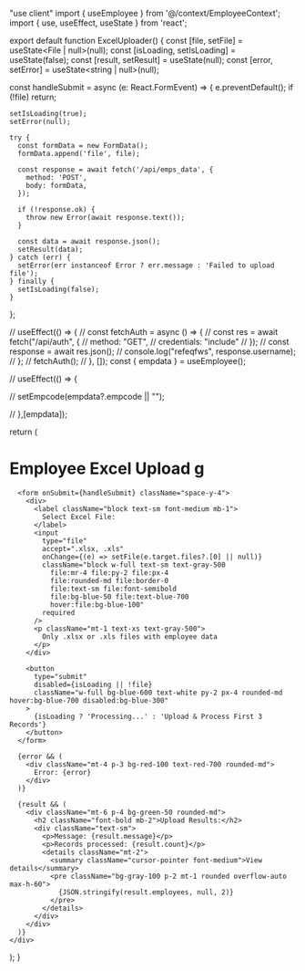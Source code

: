"use client"
import { useEmployee } from '@/context/EmployeeContext';
import { use, useEffect, useState } from 'react';

export default function ExcelUploader() {
  const [file, setFile] = useState<File | null>(null);
  const [isLoading, setIsLoading] = useState(false);
  const [result, setResult] = useState<any>(null);
  const [error, setError] = useState<string | null>(null);


  
  const handleSubmit = async (e: React.FormEvent) => {
    e.preventDefault();
    if (!file) return;

    setIsLoading(true);
    setError(null);

    try {
      const formData = new FormData();
      formData.append('file', file);

      const response = await fetch('/api/emps_data', {
        method: 'POST',
        body: formData,
      });

      if (!response.ok) {
        throw new Error(await response.text());
      }

      const data = await response.json();
      setResult(data);
    } catch (err) {
      setError(err instanceof Error ? err.message : 'Failed to upload file');
    } finally {
      setIsLoading(false);
    }
  };

// useEffect(() => {
//   const fetchAuth = async () => {
//     const res = await fetch("/api/auth", {
//       method: "GET",
//       credentials: "include"
//     });
//     const response = await res.json();
//     console.log("refeqfws", response.username);
//   };
//   fetchAuth();
// }, []);
const { empdata } = useEmployee();

// useEffect(() => {

//   setEmpcode(empdata?.empcode || "");


//   },[empdata]);

  return (
    <div className="max-w-md mx-auto p-6 bg-white rounded-lg shadow-md">
      <h1 className="text-2xl font-bold mb-4">Employee Excel Upload g</h1>
      
      <form onSubmit={handleSubmit} className="space-y-4">
        <div>
          <label className="block text-sm font-medium mb-1">
            Select Excel File:
          </label>
          <input
            type="file"
            accept=".xlsx, .xls"
            onChange={(e) => setFile(e.target.files?.[0] || null)}
            className="block w-full text-sm text-gray-500
              file:mr-4 file:py-2 file:px-4
              file:rounded-md file:border-0
              file:text-sm file:font-semibold
              file:bg-blue-50 file:text-blue-700
              hover:file:bg-blue-100"
            required
          />
          <p className="mt-1 text-xs text-gray-500">
            Only .xlsx or .xls files with employee data
          </p>
        </div>

        <button
          type="submit"
          disabled={isLoading || !file}
          className="w-full bg-blue-600 text-white py-2 px-4 rounded-md hover:bg-blue-700 disabled:bg-blue-300"
        >
          {isLoading ? 'Processing...' : 'Upload & Process First 3 Records'}
        </button>
      </form>

      {error && (
        <div className="mt-4 p-3 bg-red-100 text-red-700 rounded-md">
          Error: {error}
        </div>
      )}

      {result && (
        <div className="mt-6 p-4 bg-green-50 rounded-md">
          <h2 className="font-bold mb-2">Upload Results:</h2>
          <div className="text-sm">
            <p>Message: {result.message}</p>
            <p>Records processed: {result.count}</p>
            <details className="mt-2">
              <summary className="cursor-pointer font-medium">View details</summary>
              <pre className="bg-gray-100 p-2 mt-1 rounded overflow-auto max-h-60">
                {JSON.stringify(result.employees, null, 2)}
              </pre>
            </details>
          </div>
        </div>
      )}
    </div>
  );
}